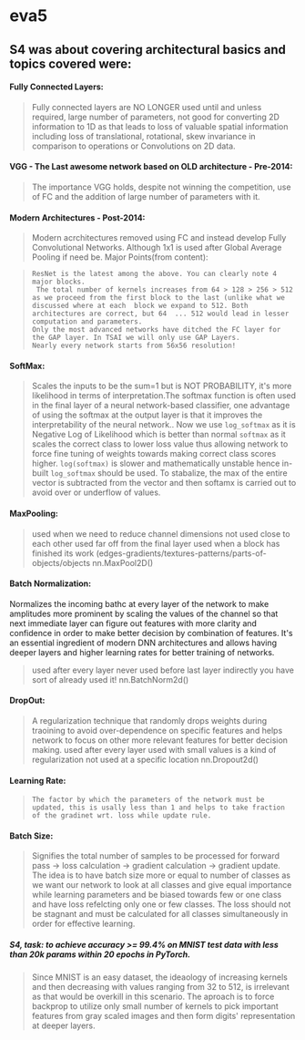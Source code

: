 # eva5


## S4 was about covering architectural basics and topics covered were:
#### Fully Connected Layers:
> Fully connected layers are NO LONGER used until and unless required, large number of parameters, not good for converting 2D information to 1D as that leads to loss of valuable spatial information including loss of translational, rotational, skew invariance in comparison to operations or Convolutions on 2D data.

#### VGG - The Last awesome network based on OLD architecture - Pre-2014:
> The importance VGG holds, despite not winning the competition, use of FC and the addition of large number of parameters with it. 

#### Modern Architectures - Post-2014:
> Modern acrchitectures removed using FC and instead develop Fully Convolutional Networks. Although 1x1 is used after Global Average Pooling if need be. 
> Major Points(from content):

>     ResNet is the latest among the above. You can clearly note 4 major blocks. 
>      The total number of kernels increases from 64 > 128 > 256 > 512 as we proceed from the first block to the last (unlike what we discussed where at each  block we expand to 512. Both architectures are correct, but 64  ... 512 would lead in lesser computation and parameters. 
>     Only the most advanced networks have ditched the FC layer for the GAP layer. In TSAI we will only use GAP Layers.
>     Nearly every network starts from 56x56 resolution!


#### SoftMax:
> Scales the inputs to be the sum=1 but is NOT PROBABILITY, it's more likelihood in terms of interpretation.The softmax function is often used in the final layer of a neural network-based classifier, one advantage of using the softmax at the output layer is that it improves the interpretability of the neural network.. Now we use `log_softmax` as it is Negative Log of Likelihood which is better than normal `softmax` as it scales the correct class to lower loss value thus allowing network to force fine tuning of weights towards making correct class scores higher. `log(softmax)` is slower and mathematically unstable hence in-built `log_softmax` should be used. To stabalize, the max of the entire vector is subtracted from the vector and then softamx is carried out to avoid over or underflow of values.


#### MaxPooling:
>    used when we need to reduce channel dimensions
>    not used close to each other
>    used far off from the final layer
>    used when a block has finished its work (edges-gradients/textures-patterns/parts-of-objects/objects
>    nn.MaxPool2D()

#### Batch Normalization:
Normalizes the incoming bathc at every layer of the network to make amplitudes more prominent by scaling the values of the channel so that next immediate layer can figure out features with more clarity and confidence in order to make better decision by combination of features. It's an essential ingredient of modern DNN architectures and allows having deeper layers and higher learning rates for better training of networks.
>    used after every layer
>    never used before last layer
>    indirectly you have sort of already used it!
>    nn.BatchNorm2d()

#### DropOut:
>    A regularization technique that randomly drops weights during traoining to avoid over-dependence on specific features and helps network to focus on other more relevant features for better decision making.
>    used after every layer
>    used with small values
>    is a kind of regularization
>    not used at a specific location
>    nn.Dropout2d()

#### Learning Rate:
>     The factor by which the parameters of the network must be updated, this is usally less than 1 and helps to take fraction of the gradinet wrt. loss while update rule.

#### Batch Size:
>    Signifies the total number of samples to be processed for forward pass -> loss calculation -> gradient calculation -> gradient update. The idea is to have batch size more or equal to number of classes as we want our network to look at all classes and give equal importance while learning parameters and be biased towards few or one class and have loss refelcting only one or few classes. The loss should not be stagnant and must be calculated for all classes simultaneously in order for effective learning.


##### S4, task: to achieve accuracy >= 99.4% on MNIST test data with less than 20k params within 20 epochs in PyTorch.

>    Since MNIST is an easy dataset, the ideaology of increasing kernels and then decreasing with values ranging from 32 to 512, is irrelevant as that would be overkill in this scenario. The aproach is to force backprop to utilize only small number of kernels to pick important features from gray scaled images and then form digits' representation at deeper layers. 

